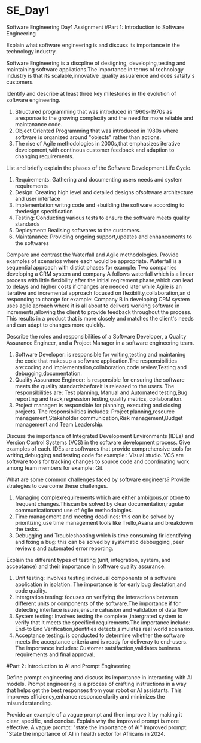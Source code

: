 # SE_Day1
Software Engineering Day1 Assignment
#Part 1: Introduction to Software Engineering

Explain what software engineering is and discuss its importance in the technology industry.

Software Engineering is a discpline of desiigning, developing,testing and maintaining software appliations.The importance in terms of technology industry is that its scalable,innovative ,quality assuarence and does satsify's customers.

Identify and describe at least three key milestones in the evolution of software engineering.
1. Structured programming that was introduced in 1960s-1970s as aresponse to the growing complexity and the need for more reliable and maintanance code.
2.  Object Oriented Programming that was introduced in 1980s where software is organized around "objects" rather than actions.
3.  The rise of Agile methodologies in 2000s,that emphasizes iterative development,with continous customer feedback and adaption to changing requirements.

List and briefly explain the phases of the Software Development Life Cycle.
1. Requirements: Gathering and documenting users needs and system requirements
2. Design: Creating high level and detailed designs  ofsoftware architecture and user interface
3. Implementation:writng code and +building the software according to thedesign specification
4. Testing: Conducting various tests to ensure the software meets quality standards
5. Deployment: Realising softwares to the customers.
6. Maintanance: Providing ongoing support,updates and enhancements to the softwares

Compare and contrast the Waterfall and Agile methodologies. Provide examples of scenarios where each would be appropriate.
Waterfall is a sequential approach with distict phases for example: Two companies developing a CRM system and company A follows waterfall which is a linear process with little flexibility after the initial reqirement phase,which can lead to delays and higher costs if changes are needed later while Agile is an iterative and incremental approach focused on flexibility,collaboration,an d responding to change for example: Company B in developing CRM system uses agile aproach where it is all about  to delivers working software in increments,allowing the client to provide feedback throughout the process. This results in a product that is more closely and matches the client's needs and can adapt to changes more quickly.

Describe the roles and responsibilities of a Software Developer, a Quality Assurance Engineer, and a Project Manager in a software engineering team.
1. Software Developer: is responsible for writing,testing and maintaning the code that makesup a software application.The responsibilities are:coding and implementation,collaboration,code review,Testing and debugging,documentation.
2. Quality Assurance Engineer: is responsible for ensuring the software meets the quality standardsbeforeit is released to the users. The responsibilities are: Test planning, Manual and Automated testing,Bug reporting and track,regression testing,quality metrics, collaboration.
3. Project manager: is responsible for planning, executing and closing projects. The responsibilities includes: Project planning,resource management,Stakeholder communication,Risk management,Budget management and Team Leadership.

Discuss the importance of Integrated Development Environments (IDEs) and Version Control Systems (VCS) in the software development process. Give examples of each.
IDEs are softwares that provide comprehensive tools for writing,debugging and testing code for example : Visual studio. VCS are software tools for tracking changes to source code and coordinating work among team members  for example: Git.

What are some common challenges faced by software engineers? Provide strategies to overcome these challenges.
1. Managing complexrequirements which are either ambigous,or ptone to frequent changes.Thiscan be solved by clear documentation,rugular communicationand use of Agile methodologies.
2. Time management and meeting deadlines: this can be solved by prioritizing,use time management tools like Trello,Asana and breakdown the tasks.
3. Debugging and Troubleshooting which is time consuming fir identifying and fixing a bug: this can be solved by systematic debbugging ,peer review s and automated error reporting.

Explain the different types of testing (unit, integration, system, and acceptance) and their importance in software quality assurance.
1. Unit testing: involves testing individual components of a software application in isolation. The importance is for early bug dectation,and code quality.
2. Intergration testing: focuses on verifying the interactions between different units or components of the software.The importance if for detecting interface issues,ensure cahasion and validation of data flow
3. System testing: Involves testing the complete ,intergrated system to verify that it meets the specified requirements.The importance include: End-to End Verification,identifies detects,simulates real world scenarios.
4. Acceptance testing: is conducted to determine whether the software meets the acceptance criteria and is ready for deliveray to end-users. The importance includes: Customer satsifaction,validates business requirements and final approval.

#Part 2: Introduction to AI and Prompt Engineering


Define prompt engineering and discuss its importance in interacting with AI models.
Prompt engineering is a process of crafting instructions in a way that helps get the best responses from your robot or AI assistants. This improves  efficiency,enhance responce clarity and minimizes the misunderstanding.

Provide an example of a vague prompt and then improve it by making it clear, specific, and concise. Explain why the improved prompt is more effective.
A vague prompt: "state the importance of AI"
Improved prompt: "State the importance of AI in health sector for Africans in 2024.
